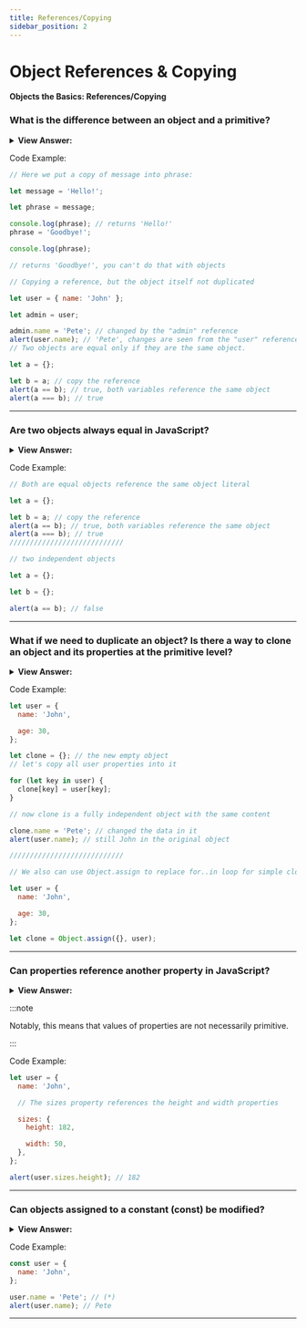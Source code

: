 ```yaml
---
title: References/Copying
sidebar_position: 2
---
```


# Object References & Copying

**Objects the Basics: References/Copying**

<head>
  <title>Object References/Copying - Frontend Interview Questions & Answers</title>
  <meta charSet="utf-8" />
</head>

### What is the difference between an object and a primitive?

<details>
  <summary><strong>View Answer:</strong></summary>
  <div>
  <div><strong>Interview Response:</strong> Objects are stored and copied by reference while primitive values are always copied as whole values.
</div>
  </div>
</details>

Code Example:

```js
// Here we put a copy of message into phrase:

let message = 'Hello!';

let phrase = message;

console.log(phrase); // returns 'Hello!'
phrase = 'Goodbye!';

console.log(phrase);

// returns 'Goodbye!', you can't do that with objects

// Copying a reference, but the object itself not duplicated

let user = { name: 'John' };

let admin = user;

admin.name = 'Pete'; // changed by the "admin" reference
alert(user.name); // 'Pete', changes are seen from the "user" reference
// Two objects are equal only if they are the same object.

let a = {};

let b = a; // copy the reference
alert(a == b); // true, both variables reference the same object
alert(a === b); // true
```

---

### Are two objects always equal in JavaScript?

<details>
  <summary><strong>View Answer:</strong></summary>
  <div>
  <div><strong>Interview Response:</strong> Two objects are only equal if they are the same object. This can be achieved through object referencing.
</div>
  </div>
</details>

Code Example:

```js
// Both are equal objects reference the same object literal

let a = {};

let b = a; // copy the reference
alert(a == b); // true, both variables reference the same object
alert(a === b); // true
////////////////////////////

// two independent objects

let a = {};

let b = {};

alert(a == b); // false
```

---

### What if we need to duplicate an object? Is there a way to clone an object and its properties at the primitive level?

<details>
  <summary><strong>View Answer:</strong></summary>
  <div>
  <div><strong>Interview Response:</strong> It’s a bit of a process, you need to create a new object and replicate the structure of the existing one by iterating over its properties and copying them at the primitive level. We also can use Object.assign to replace for..in loop for simple cloning.
</div>
  </div>
</details>

Code Example:

```js
let user = {
  name: 'John',

  age: 30,
};

let clone = {}; // the new empty object
// let's copy all user properties into it

for (let key in user) {
  clone[key] = user[key];
}

// now clone is a fully independent object with the same content

clone.name = 'Pete'; // changed the data in it
alert(user.name); // still John in the original object

////////////////////////////

// We also can use Object.assign to replace for..in loop for simple cloning:

let user = {
  name: 'John',

  age: 30,
};

let clone = Object.assign({}, user);
```

---

### Can properties reference another property in JavaScript?

<details>
  <summary><strong>View Answer:</strong></summary>
  <div>
  <div><strong>Interview Response:</strong> Yes, this happens when a property has an object as a value and that object has individual properties. The nested properties are referenced by the parent property.
</div>
  </div>
</details>

:::note

Notably, this means that values of properties are not necessarily primitive.

:::

Code Example:

```js
let user = {
  name: 'John',

  // The sizes property references the height and width properties

  sizes: {
    height: 182,

    width: 50,
  },
};

alert(user.sizes.height); // 182
```

---

### Can objects assigned to a constant (const) be modified?

<details>
  <summary><strong>View Answer:</strong></summary>
  <div>
  <div><strong>Interview Response:</strong> The object itself can be modified, but the declared variable cannot. The reason behind this is the variable is constant, it must always reference the same object, but properties of that object are free to change.
</div>
  </div>
</details>

Code Example:

```js
const user = {
  name: 'John',
};

user.name = 'Pete'; // (*)
alert(user.name); // Pete
```

---
